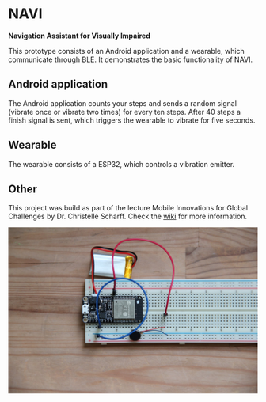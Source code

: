 # NAVI

**Navigation Assistant for Visually Impaired**

This prototype consists of an Android application and a wearable, which communicate through BLE. It demonstrates the basic functionality of NAVI. 

## Android application

The Android application counts your steps and sends a random signal (vibrate once or vibrate two times) for every ten steps. After 40 steps a finish signal is sent, which triggers the wearable to vibrate for five seconds.

## Wearable

The wearable consists of a ESP32, which controls a vibration emitter. 

## Other

This project was build as part of the lecture Mobile Innovations for Global Challenges by Dr. Christelle Scharff. Check the [wiki](https://github.com/AkshayMehta78/NAVI/wiki) for more information.


![alt text](https://github.com/raj19196/NAVI/blob/master/image4.jpg)

